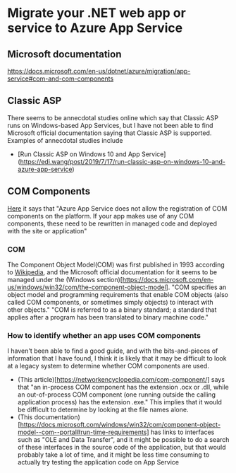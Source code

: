 # Migrate your .NET web app or service to Azure App Service
## Microsoft documentation
https://docs.microsoft.com/en-us/dotnet/azure/migration/app-service#com-and-com-components

## Classic ASP
There seems to be annecdotal studies online which say that Classic ASP runs on Windows-based App Services, but I have not been able to find Microsoft official documentation saying that Classic ASP is supported.
Examples of annecdotal studies include
- [Run Classic ASP on Windows 10 and App Service] (https://edi.wang/post/2019/7/17/run-classic-asp-on-windows-10-and-azure-app-service)

## COM Components
[Here](https://docs.microsoft.com/dotnet/azure/migration/app-service#com-and-com-components) it says that "Azure App Service does not allow the registration of COM components on the platform. If your app makes use of any COM components, these need to be rewritten in managed code and deployed with the site or application"

### COM
The Component Object Model(COM) was first published in 1993 according to [Wikipedia](https://en.wikipedia.org/wiki/Component_Object_Model), and the Microsoft official documentation for it seems to be managed under the (Windows section)[https://docs.microsoft.com/en-us/windows/win32/com/the-component-object-model]. "COM specifies an object model and programming requirements that enable COM objects (also called COM components, or sometimes simply objects) to interact with other objects." "COM is referred to as a binary standard; a standard that applies after a program has been translated to binary machine code."

### How to identify whether an app uses COM components
I haven't been able to find a good guide, and with the bits-and-pieces of information that I have found, I think it is likely that it may be difficult to look at a legacy system to determine whether COM components are used. 
- (This article)[https://networkencyclopedia.com/com-component/] says that "an in-process COM component has the extension .ocx or .dll, while an out-of-process COM component (one running outside the calling application process) has the extension .exe." This implies that it would be difficult to determine by looking at the file names alone.
- (This documentation)[https://docs.microsoft.com/windows/win32/com/component-object-model--com--portal#run-time-requirements] has links to interfaces such as "OLE and Data Transfer", and it might be possible to do a search of these interfaces in the source code of the application, but that would probably take a lot of time, and it might be less time consuming to actually try testing the application code on App Service